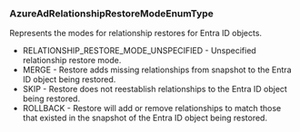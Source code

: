 ### AzureAdRelationshipRestoreModeEnumType
Represents the modes for relationship restores for Entra ID objects.

- RELATIONSHIP_RESTORE_MODE_UNSPECIFIED - Unspecified relationship restore mode.
- MERGE - Restore adds missing relationships from snapshot to the Entra ID object being restored.
- SKIP - Restore does not reestablish relationships to the Entra ID object being restored.
- ROLLBACK - Restore will add or remove relationships to match those that existed in the snapshot of the Entra ID object being restored.
